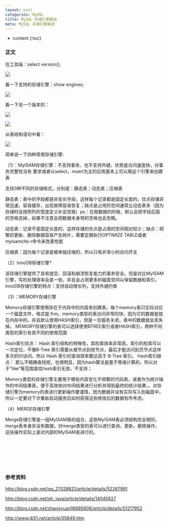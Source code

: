 ```yaml
---
layout: post
categories: MySQL
title: MySQL 存储引擎解说
meta: MySQL 存储引擎解说
---
```

* content
{:toc}

### 正文

在工具端：select version();    

![](http://s2.sinaimg.cn/mw690/001XbchKzy7hzScYGjfb1&690)

看一下支持的存储引擎：show engines;

![](http://s1.sinaimg.cn/mw690/001XbchKzy7hzSh7Bn280&690)

看一下另一个版本的：

![](http://s3.sinaimg.cn/mw690/001XbchKzy7hzSlOBkmc2&690)

![](http://s3.sinaimg.cn/mw690/001XbchKzy7hzSpYargf2&690)

从表结构语句中看：

![](http://s12.sinaimg.cn/mw690/001XbchKzy7hzSx0K158b&690)

简单说一下四种常用存储引擎:

（1）：MyISAM存储引擎：不支持事务、也不支持外键，优势是访问速度快，对事务完整性没有 要求或者以select，insert为主的应用基本上可以用这个引擎来创建表

支持3种不同的存储格式，分别是：静态表；动态表；压缩表

静态表：表中的字段都是非变长字段，这样每个记录都是固定长度的，优点存储非常迅速，容易缓存，出现故障容易恢复；缺点是占用的空间通常比动态表多（因为存储时会按照列的宽度定义补足空格）ps：在取数据的时候，默认会把字段后面的空格去掉，如果不注意会把数据本身带的空格也会忽略。

动态表：记录不是固定长度的，这样存储的优点是占用的空间相对较少；缺点：频繁的更新、删除数据容易产生碎片，需要定期执行OPTIMIZE TABLE或者myisamchk-r命令来改善性能

压缩表：因为每个记录是被单独压缩的，所以只有非常小的访问开支

（2）InnoDB存储引擎*

该存储引擎提供了具有提交、回滚和崩溃恢复能力的事务安全。但是对比MyISAM引擎，写的处理效率会差一些，并且会占用更多的磁盘空间以保留数据和索引。
InnoDB存储引擎的特点：支持自动增长列，支持外键约束

（3）：MEMORY存储引擎

Memory存储引擎使用存在于内存中的内容来创建表。每个memory表只实际对应一个磁盘文件，格式是.frm。memory类型的表访问非常的快，因为它的数据是放在内存中的，并且默认使用HASH索引，但是一旦服务关闭，表中的数据就会丢失掉。
MEMORY存储引擎的表可以选择使用BTREE索引或者HASH索引，两种不同类型的索引有其不同的使用范围

Hash索引优点：
Hash 索引结构的特殊性，其检索效率非常高，索引的检索可以一次定位，不像B-Tree 索引需要从根节点到枝节点，最后才能访问到页节点这样多次的IO访问，所以 Hash 索引的查询效率要远高于 B-Tree 索引。
Hash索引缺点： 那么不精确查找呢，也很明显，因为hash算法是基于等值计算的，所以对于“like”等范围查找hash索引无效，不支持；

Memory类型的存储引擎主要用于哪些内容变化不频繁的代码表，或者作为统计操作的中间结果表，便于高效地对中间结果进行分析并得到最终的统计结果，。对存储引擎为memory的表进行更新操作要谨慎，因为数据并没有实际写入到磁盘中，所以一定要对下次重新启动服务后如何获得这些修改后的数据有所考虑。

（4）MERGE存储引擎

Merge存储引擎是一组MyISAM表的组合，这些MyISAM表必须结构完全相同，merge表本身并没有数据，对merge类型的表可以进行查询，更新，删除操作，这些操作实际上是对内部的MyISAM表进行的。


<br/><br/><br/><br/><br/>
### 参考资料 

<http://blog.csdn.net/qq_27028821/article/details/52267991>

<http://blog.csdn.net/qh_java/article/details/14045827>

<http://blog.csdn.net/zhangyuan19880606/article/details/51217952>
     
<http://www.jb51.net/article/55849.htm>

